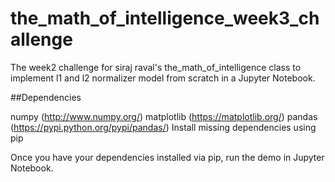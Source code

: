 # the_math_of_intelligence_week3_challenge

The week2 challenge for siraj raval's the_math_of_intelligence class to implement l1 and l2 normalizer model from scratch in a Jupyter Notebook.

##Dependencies

numpy (http://www.numpy.org/)
matplotlib (https://matplotlib.org/)
pandas (https://pypi.python.org/pypi/pandas/)
Install missing dependencies using pip

Once you have your dependencies installed via pip, run the demo in Jupyter Notebook.
